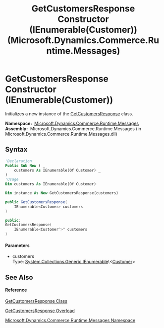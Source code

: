 ﻿---
title: GetCustomersResponse Constructor (IEnumerable(Customer)) (Microsoft.Dynamics.Commerce.Runtime.Messages)
TOCTitle: GetCustomersResponse Constructor (IEnumerable(Customer))
ms:assetid: M:Microsoft.Dynamics.Commerce.Runtime.Messages.GetCustomersResponse.#ctor(System.Collections.Generic.IEnumerable{Microsoft.Dynamics.Commerce.Runtime.DataModel.Customer})
ms:mtpsurl: https://technet.microsoft.com/en-us/library/microsoft.dynamics.commerce.runtime.messages.getcustomersresponse.getcustomersresponse(v=AX.60)
ms:contentKeyID: 49832766
ms.date: 05/18/2015
mtps_version: v=AX.60
dev_langs:
- vb
- csharp
- c++
---

# GetCustomersResponse Constructor (IEnumerable(Customer))

Initializes a new instance of the [GetCustomersResponse](getcustomersresponse-class-microsoft-dynamics-commerce-runtime-messages.md) class.

**Namespace:**  [Microsoft.Dynamics.Commerce.Runtime.Messages](microsoft-dynamics-commerce-runtime-messages-namespace.md)  
**Assembly:**  Microsoft.Dynamics.Commerce.Runtime.Messages (in Microsoft.Dynamics.Commerce.Runtime.Messages.dll)

## Syntax

``` vb
'Declaration
Public Sub New ( _
    customers As IEnumerable(Of Customer) _
)
'Usage
Dim customers As IEnumerable(Of Customer)

Dim instance As New GetCustomersResponse(customers)
```

``` csharp
public GetCustomersResponse(
    IEnumerable<Customer> customers
)
```

``` c++
public:
GetCustomersResponse(
    IEnumerable<Customer^>^ customers
)
```

#### Parameters

  - customers  
    Type: [System.Collections.Generic.IEnumerable](https://technet.microsoft.com/en-us/library/9eekhta0\(v=ax.60\))\<[Customer](customer-class-microsoft-dynamics-commerce-runtime-datamodel.md)\>  

## See Also

#### Reference

[GetCustomersResponse Class](getcustomersresponse-class-microsoft-dynamics-commerce-runtime-messages.md)

[GetCustomersResponse Overload](getcustomersresponse-constructor-microsoft-dynamics-commerce-runtime-messages.md)

[Microsoft.Dynamics.Commerce.Runtime.Messages Namespace](microsoft-dynamics-commerce-runtime-messages-namespace.md)

